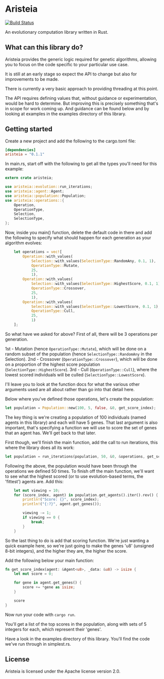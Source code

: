 # Aristeia

[![Build Status](https://travis-ci.org/brendancox/aristeia.svg?branch=master)](https://travis-ci.org/brendancox/aristeia) 

An evolutionary computation library written in Rust.

## What can this library do?

Aristeia provides the generic logic required for genetic algorithms, allowing you to focus on the code specific to your particular use case.

It is still at an early stage so expect the API to change but also for improvements to be made.

There is currently a very basic approach to providing threading at this point. 

The API requires defining values that, without guidance or experimentation, would be hard to determine. But improving this is precisely something that's in scope for work coming up. And guidance can be found below and by looking at examples in the examples directory of this library.

## Getting started

Create a new project and add the following to the cargo.toml file:

```toml
[dependencies]
aristeia = "0.1.1"
```

In main.rs, start off with the following to get all the types you'll need for this example:

```rust
extern crate aristeia;

use aristeia::evolution::run_iterations;
use aristeia::agent::Agent;
use aristeia::population::Population;
use aristeia::operations::{
    Operation,
    OperationType,
    Selection,
    SelectionType,
};
```

Now, inside you main() function, delete the default code in there and add the following to specify what should happen for each
generation as your algorithm evolves:

```rust
    let operations = vec![
        Operation::with_values(
            Selection::with_values(SelectionType::RandomAny, 0.1, 1),
            OperationType::Mutate,
            25,
            1),
        Operation::with_values(
            Selection::with_values(SelectionType::HighestScore, 0.1, 1),
            OperationType::Crossover,
            25,
            1),
        Operation::with_values(
            Selection::with_values(SelectionType::LowestScore, 0.1, 1),
            OperationType::Cull,
            25,
            1)
    ];
```

So what have we asked for above? First of all, there will be 3 operations per generation. 

1st - Mutation (hence ```OperationType::Mutate```), which will be done on a random subset of the population (hence ```SelectionType::RandomAny``` in the Selection). 
2nd - Crossover (```OperationType::Crossover```), which will be done on a proportion of the highest score population (```SelectionType::HighestScore```).
3rd - Cull (```OperationType::Cull```), where the lowest scored individuals will be culled (```SelectionType::LowestScore```).

I'll leave you to look at the function docs for what the various other arguments used are all about rather than go into that detail here.

Below where you've defined those operations, let's create the population:

```rust
let population = Population::new(100, 5, false, &0, get_score_index);
```

The key thing is we're creating a population of 100 individuals (named agents in this library) and each will have 5 genes. That last argument is also important, that's specifying a function we will use to score the set of genes that an agent has. We'll get back to that later.

First though, we'll finish the main function, add the call to run iterations, this where the library does all its work:

```rust
let population = run_iterations(population, 50, &0, &operations, get_score_index);
```

Following the above, the population would have been through the operations we defined 50 times. To finish off the main function, we'll want to see what the highest scored (or to use evolution-based terms, the 'fittest') agents are. Add this:

```rust
    let mut viewing = 10;
    for (score_index, agent) in population.get_agents().iter().rev() {
        println!("Score: {}", score_index);
        println!("{:?}", agent.get_genes());

        viewing -= 1;
        if viewing == 0 {
            break;
        }
    }
```

So the last thing to do is add that scoring function. We're just wanting a quick example here, so we're just going to make the genes 'u8' (unsigned 8-bit integers), and the higher they are, the higher the score.

Add the following below your main function:

```rust
fn get_score_index(agent: &Agent<u8>, _data: &u8) -> isize {
    let mut score = 0;

    for gene in agent.get_genes() {
        score += *gene as isize;
    }

    score
}
```

Now run your code with ```cargo run```.

You'll get a list of the top scores in the population, along with sets of 5 integers for each, which represent their 'genes'.

Have a look in the examples directory of this library. You'll find the code we've run through in simplest.rs.

## License

Aristeia is licensed under the Apache license version 2.0.

